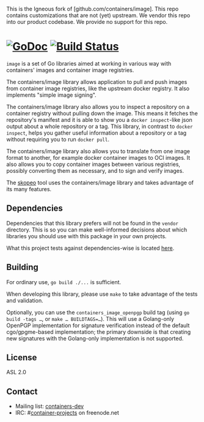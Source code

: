This is the Igneous fork of [github.com/containers/image]. This repo contains
customizations that are not (yet) upstream. We vendor this repo into our
product codebase.  We provide no support for this repo.

[![GoDoc](https://godoc.org/github.com/containers/image?status.svg)](https://godoc.org/github.com/containers/image) [![Build Status](https://travis-ci.org/containers/image.svg?branch=master)](https://travis-ci.org/containers/image)
=

`image` is a set of Go libraries aimed at working in various way with
containers' images and container image registries.

The containers/image library allows application to pull and push images from
container image registries, like the upstream docker registry. It also
implements "simple image signing".

The containers/image library also allows you to inspect a repository on a
container registry without pulling down the image. This means it fetches the
repository's manifest and it is able to show you a `docker inspect`-like json
output about a whole repository or a tag. This library, in contrast to `docker
inspect`, helps you gather useful information about a repository or a tag
without requiring you to run `docker pull`.

The containers/image library also allows you to translate from one image format
to another, for example docker container images to OCI images. It also allows
you to copy container images between various registries, possibly converting
them as necessary, and to sign and verify images.

The [skopeo](https://github.com/projectatomic/skopeo) tool uses the
containers/image library and takes advantage of its many features.

## Dependencies

Dependencies that this library prefers will not be found in the `vendor`
directory. This is so you can make well-informed decisions about which
libraries you should use with this package in your own projects.

What this project tests against dependencies-wise is located
[here](https://github.com/containers/image/blob/master/vendor.conf).

## Building

For ordinary use, `go build ./...` is sufficient.

When developing this library, please use `make` to take advantage of the tests and validation.

Optionally, you can use the `containers_image_openpgp` build tag (using `go build -tags …`, or `make … BUILDTAGS=…`).
This will use a Golang-only OpenPGP implementation for signature verification instead of the default cgo/gpgme-based implementation;
the primary downside is that creating new signatures with the Golang-only implementation is not supported.

## License

ASL 2.0

## Contact

- Mailing list: [containers-dev](https://groups.google.com/forum/?hl=en#!forum/containers-dev)
- IRC: #[container-projects](irc://irc.freenode.net:6667/#container-projects) on freenode.net
